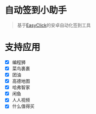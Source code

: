 # 自动签到小助手
> 基于[EasyClick](https://easyclick.gitee.io/)的安卓自动化签到工具

# 支持应用
- [x] 编程狮
- [x] 菜鸟裹裹
- [x] 团油
- [x] 高德地图
- [x] 哈弗智家
- [x] 闲鱼
- [x] 人人视频
- [x] 什么值得买